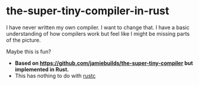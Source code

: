 # the-super-tiny-compiler-in-rust

I have never written my own compiler. I want to change that. I have a basic
understanding of how compilers work but feel like I might be missing parts of
the picture.

Maybe this is fun?

* **Based on https://github.com/jamiebuilds/the-super-tiny-compiler but implemented in Rust.**
* This has nothing to do with [rustc](https://github.com/rust-lang/rust)

